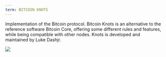 ```yaml
---
term: BITCOIN KNOTS
---
```


Implementation of the Bitcoin protocol. Bitcoin Knots is an alternative to the reference software Bitcoin Core, offering some different rules and features, while being compatible with other nodes. Knots is developed and maintained by Luke Dashjr.

![](../../dictionnaire/assets/51.png)